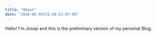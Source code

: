 ```yaml
---
title: "About"
date: "2016-05-05T21:48:51-07:00"
---
```


Hello! I'm Josep and this is the preliminary version of my personal Blog.